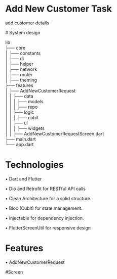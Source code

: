 
<div align="start">
  
# Add New Customer Task
add customer details


<div align="start">
# System design

lib  
├── core  
│   ├── constants  
│   ├── di  
│   ├── helper  
│   ├── network  
│   ├── router  
│   ├── theming  
├── features  
│   ├── AddNewCustomerRequest  
│   │   ├── data  
│   │   │   ├── models  
│   │   │   ├── repo  
│   │   ├── logic  
│   │   │   ├── cubit  
│   │   ├── ui  
│   │   │   ├── widgets  
│   │   ├── AddNewCustomerRequestScreen.dart  
├── main.dart  
└── app.dart

<div align="start">
  
# Technologies

 • Dart and Flutter 
 
 • Dio and Retrofit for RESTful API calls
 
 • Clean Architecture for a solid structure.
 
 • Bloc (Cubit) for state management.
 
 • injectable for dependency injection.
 
 • FlutterScreenUtil for responsive design
 
 
<div align="start">

<div align="start">
  
#  Features 

 • AddNewCustomerRequest

#Screen


<div align="start">
